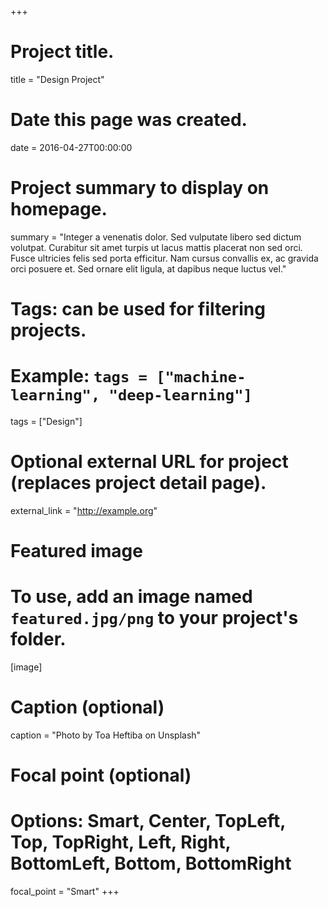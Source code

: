 +++
# Project title.
title = "Design Project"

# Date this page was created.
date = 2016-04-27T00:00:00

# Project summary to display on homepage.
summary = "Integer a venenatis dolor. Sed vulputate libero sed dictum volutpat. Curabitur sit amet turpis ut lacus mattis placerat non sed orci. Fusce ultricies felis sed porta efficitur. Nam cursus convallis ex, ac gravida orci posuere et. Sed ornare elit ligula, at dapibus neque luctus vel."

# Tags: can be used for filtering projects.
# Example: `tags = ["machine-learning", "deep-learning"]`
tags = ["Design"]

# Optional external URL for project (replaces project detail page).
external_link = "http://example.org"

# Featured image
# To use, add an image named `featured.jpg/png` to your project's folder. 
[image]
  # Caption (optional)
  caption = "Photo by Toa Heftiba on Unsplash"

  # Focal point (optional)
  # Options: Smart, Center, TopLeft, Top, TopRight, Left, Right, BottomLeft, Bottom, BottomRight
  focal_point = "Smart"
+++
